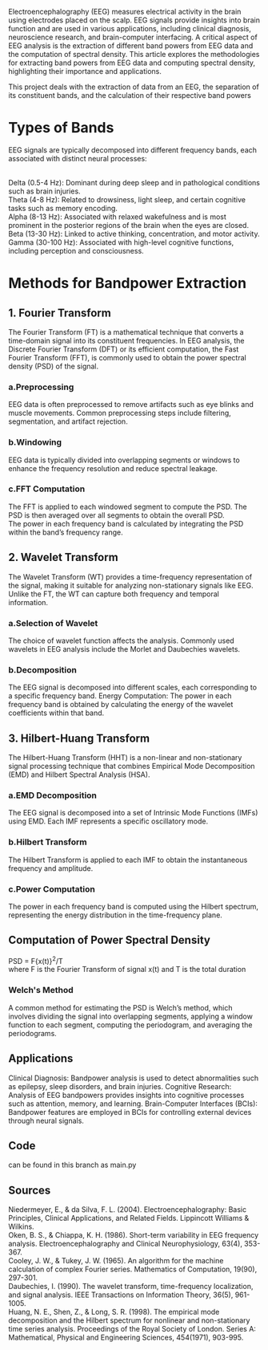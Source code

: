 Electroencephalography (EEG) measures electrical activity in the brain using electrodes placed on the scalp. EEG signals provide insights into brain function and are used in various applications, including clinical diagnosis, neuroscience research, and brain-computer interfacing. A critical aspect of EEG analysis is the extraction of different band powers from EEG data and the computation of spectral density. This article explores the methodologies for extracting band powers from EEG data and computing spectral density, highlighting their importance and applications.

This project deals with the extraction of data from an EEG, the separation of its constituent bands, and the calculation of their respective band powers

<h1>Types of Bands</h1>
EEG signals are typically decomposed into different frequency bands, each associated with distinct neural processes:<br>
<br>

Delta (0.5-4 Hz): Dominant during deep sleep and in pathological conditions such as brain injuries.<br>
Theta (4-8 Hz): Related to drowsiness, light sleep, and certain cognitive tasks such as memory encoding.<br>
Alpha (8-13 Hz): Associated with relaxed wakefulness and is most prominent in the posterior regions of the brain when the eyes are closed.<br>
Beta (13-30 Hz): Linked to active thinking, concentration, and motor activity.<br>
Gamma (30-100 Hz): Associated with high-level cognitive functions, including perception and consciousness.<br>

<h1>Methods for Bandpower Extraction</h1>
<h2>1. Fourier Transform</h2>
The Fourier Transform (FT) is a mathematical technique that converts a time-domain signal into its constituent frequencies. In EEG analysis, the Discrete Fourier Transform (DFT) or its efficient computation, the Fast Fourier Transform (FFT), is commonly used to obtain the power spectral density (PSD) of the signal.

<h3>a.Preprocessing</h3> EEG data is often preprocessed to remove artifacts such as eye blinks and muscle movements. Common preprocessing steps include filtering, segmentation, and artifact rejection.<br>
<h3>b.Windowing</h3> EEG data is typically divided into overlapping segments or windows to enhance the frequency resolution and reduce spectral leakage.<br>
<h3>c.FFT Computation</h3> The FFT is applied to each windowed segment to compute the PSD. The PSD is then averaged over all segments to obtain the overall PSD.<br>
The power in each frequency band is calculated by integrating the PSD within the band’s frequency range.

<h2>2. Wavelet Transform</h2>
The Wavelet Transform (WT) provides a time-frequency representation of the signal, making it suitable for analyzing non-stationary signals like EEG. Unlike the FT, the WT can capture both frequency and temporal information.

<h3>a.Selection of Wavelet</h3> The choice of wavelet function affects the analysis. Commonly used wavelets in EEG analysis include the Morlet and Daubechies wavelets.<br>
<h3>b.Decomposition</h3> The EEG signal is decomposed into different scales, each corresponding to a specific frequency band.
Energy Computation: The power in each frequency band is obtained by calculating the energy of the wavelet coefficients within that band.<br>
<h2>3. Hilbert-Huang Transform</h2>
The Hilbert-Huang Transform (HHT) is a non-linear and non-stationary signal processing technique that combines Empirical Mode Decomposition (EMD) and Hilbert Spectral Analysis (HSA).<br>

<h3>a.EMD Decomposition</h3> The EEG signal is decomposed into a set of Intrinsic Mode Functions (IMFs) using EMD. Each IMF represents a specific oscillatory mode.<br>
<h3>b.Hilbert Transform</h3>The Hilbert Transform is applied to each IMF to obtain the instantaneous frequency and amplitude.<br>
<h3>c.Power Computation</h3> The power in each frequency band is computed using the Hilbert spectrum, representing the energy distribution in the time-frequency plane.<br>

<h2>Computation of Power Spectral Density</h2>
PSD = F{x(t)}<sup>2</sup>/T <br>
where F is the Fourier Transform of signal x(t) and T is the total duration<br>
<h3>Welch's Method</h3>
A common method for estimating the PSD is Welch’s method, which involves dividing the signal into overlapping segments, applying a window function to each segment, computing the periodogram, and averaging the periodograms.
<h2>Applications</h2>
Clinical Diagnosis: Bandpower analysis is used to detect abnormalities such as epilepsy, sleep disorders, and brain injuries.
Cognitive Research: Analysis of EEG bandpowers provides insights into cognitive processes such as attention, memory, and learning.
Brain-Computer Interfaces (BCIs): Bandpower features are employed in BCIs for controlling external devices through neural signals.
<h2>Code</h2>
can be found in this branch as main.py
<h2>Sources</h2>
Niedermeyer, E., & da Silva, F. L. (2004). Electroencephalography: Basic Principles, Clinical Applications, and Related Fields. Lippincott Williams & Wilkins.<br>
Oken, B. S., & Chiappa, K. H. (1986). Short-term variability in EEG frequency analysis. Electroencephalography and Clinical Neurophysiology, 63(4), 353-367.<br>
Cooley, J. W., & Tukey, J. W. (1965). An algorithm for the machine calculation of complex Fourier series. Mathematics of Computation, 19(90), 297-301.<br>
Daubechies, I. (1990). The wavelet transform, time-frequency localization, and signal analysis. IEEE Transactions on Information Theory, 36(5), 961-1005.<br>
Huang, N. E., Shen, Z., & Long, S. R. (1998). The empirical mode decomposition and the Hilbert spectrum for nonlinear and non-stationary time series analysis. Proceedings of the Royal Society of London. Series A: Mathematical, Physical and Engineering Sciences, 454(1971), 903-995.<br>
